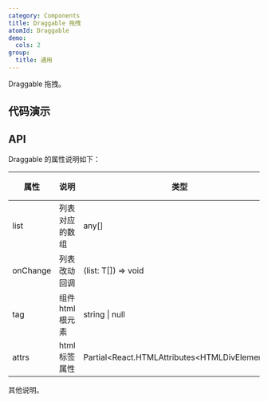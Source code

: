 ```yaml
---
category: Components
title: Draggable 拖拽
atomId: Draggable
demo:
  cols: 2
group:
  title: 通用
---
```


Draggable 拖拽。

## 代码演示

<!-- prettier-ignore -->
<code src="./demo/basic.tsx"></code>
<code src="./demo/draggable.tsx"></code>
<code src="./demo/tag.tsx"></code>

## API

Draggable 的属性说明如下：

| 属性     | 说明             | 类型                                            | 默认值 | 版本 |
| -------- | ---------------- | ----------------------------------------------- | ------ | ---- |
| list     | 列表对应的数组   | any[]                                           | --     | --   |
| onChange | 列表改动回调     | (list: T[]) => void                             | --     | --   |
| tag      | 组件 html 根元素 | string \| null                                  | 'div'  | --   |
| attrs    | html 标签属性    | Partial\<React.HTMLAttributes\<HTMLDivElement>> | --     | --   |

其他说明。
